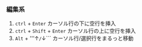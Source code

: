 ### 編集系
1. ```ctrl``` + ```Enter```  カーソル行の下に空行を挿入
2. ```ctrl``` + ```Shift``` + ```Enter```  カーソル行の上に空行を挿入
3. ```Alt``` + '''↑```/```↓```  カーソル行/選択行をまるっと移動
